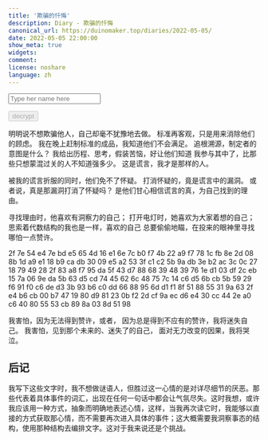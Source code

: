 ```yaml
---
title: '欺骗的忏悔'
description: Diary - 欺骗的忏悔
canonical_url: https://duinomaker.top/diaries/2022-05-05/
date: 2022-05-05 22:00:00
show_meta: true
widgets:
comment:
license: noshare
language: zh
---
```


<script async src="/assets/crypto-js.min.js" defer></script>
<script src="/assets/decrypt.js" defer></script>
<div class="field has-addons">
<p class="control has-icons-left">
    <input id="password" class="input" type="password" maxlength="16" placeholder="Type her name here" digest="ff63292045f8157cb0649aacc4a08ba58ebcfce06360dafcbc6d0f4487fd251d">
    <span class="icon is-small is-left">
        <i id="input-bar-icon" class="fas fa-lock"></i>
    </span>
</p>
<p class="control">
    <button id="decrypt" class="button" onclick="decryptAll()" disabled>decrypt</button>
</p>
</div>

明明说不想欺骗他人，自己却毫不犹豫地去做。
标准再客观，只是用来消除他们的顾虑。
我在晚上赶制标准的成品，我知道他们不会满足。
追根溯源，制定者的意图是什么？
我给出历程、思考，假装苦恼，好让他们知道
我参与其中了，比那些只想蒙混过关的人不知道强多少。
这是谎言，我才是那样的人。

被我的谎言折服的同时，他们免不了怀疑。
打消怀疑的，竟是谎言中的漏洞。
或者说，真是那漏洞打消了怀疑吗？
是他们甘心相信谎言的真，为自己找到的理由。

寻找理由时，他喜欢有洞察力的自己；
打开电灯时，她喜欢为大家着想的自己；
思索着代数结构的我也是一样，喜欢的自己
总要偷偷地瞄，在投来的眼神里寻找哪怕一点赞许。

<p class="encrypted" iv="qBwIQg3lxdqM7co7">2f 7e 54 e4 7e bd e5 65 4d 16 e1 6e 7c b0 f7 4b 22 a9 f7 78 1c fb 8e 2d 08 8b 1d a9 e1 18 b9 ca db 30 09 e5 a2 53 3f c1 c2 5b 9a db 3e b2 ac 3c 0c 27 18 79 49 28 2f 83 a8 f7 95 da 5f 43 d7 88 68 39 48 39 76 1e d1 03 df 2c eb 15 7a 06 9e da 5b 63 d5 cd 74 45 62 6c 48 75 7c 14 c6 d5 6b cb 5b 59 29 f6 91 f0 c6 de d3 3b 93 b6 c0 dd 66 88 95 6d d1 f1 8f 51 88 55 31 9a 63 2f e4 b6 cb 00 b7 47 19 80 d9 81 23 0b f2 2d cf 9a ec d6 e4 30 cc 44 2e a0 c6 40 80 55 53 cb 89 8a 03 8d 51 98</p>
</span>

我害怕，因为无法得到赞许，或者，
因为总是得到不应有的赞许，我将迷失自己。
我害怕，见到那个未来的、迷失了的自己，
面对无力改变的因果，我将哭泣。

## 后记

我写下这些文字时，我不想做谜语人，但胜过这一心情的是对详尽细节的厌恶。那些代表着具体事件的词汇，出现在任何一句话中都会让气氛尽失。这时我想，或许我应该用一种方式，抽象而明确地表述心情，这样，当我再次读它时，我能够以直接的方式获取那心情，而不需要再次进入具体的事件；这大概需要我洞察事态的结构，使用那种结构去编排文字。这对于我来说还是个挑战。